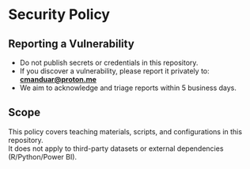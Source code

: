 # Security Policy

## Reporting a Vulnerability
- Do not publish secrets or credentials in this repository.  
- If you discover a vulnerability, please report it privately to: **cmanduar@proton.me**  
- We aim to acknowledge and triage reports within 5 business days.  

## Scope
This policy covers teaching materials, scripts, and configurations in this repository.  
It does not apply to third-party datasets or external dependencies (R/Python/Power BI).  

